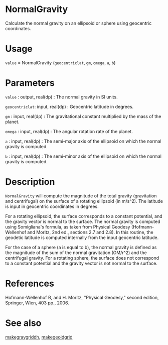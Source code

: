# NormalGravity

Calculate the normal gravity on an ellipsoid or sphere using geocentric coordinates.

# Usage

`value` = NormalGravity (`geocentriclat`, `gm`, `omega`, `a`, `b`)

# Parameters

`value` : output, real(dp)
:   The normal gravity in SI units.

`geocentriclat`: input, real(dp)
:   Geocentric latitude in degrees.

`gm` : input, real(dp)
:   The gravitational constant multiplied by the mass of the planet.

`omega` : input, real(dp)
:   The angular rotation rate of the planet.

`a` : input, real(dp)
:   The semi-major axis of the ellipsoid on which the normal gravity is computed.

`b` : input, real(dp)
:   The semi-minor axis of the ellipsoid on which the normal gravity is computed.

# Description

`NormalGravity` will compute the magnitude of the total gravity (gravitation and centrifugal) on the surface of a rotating ellipsoid (in m/s^2).  The latitude is input in geocentric coordinates in degrees.

For a rotating ellipsoid, the surface corresponds to a constant potential, and the gravity vector is normal to the surface. The normal gravity is computed using Somigliana's formula, as taken from Physical Geodesy (Hofmann-Wellenhof and Moritz, 2nd ed., sections 2.7 and 2.8). In this routine, the geodetic latitude is computed internally from the input geocentric latitude.

For the case of a sphere (a is equal to b), the normal gravity is defined as the magnitude of the sum of the normal gravitation (GM/r^2) and the centrifugal gravity. For a rotating sphere, the surface does not correspond to a constant potential and the gravity vector is not normal to the surface.

# References

Hofmann-Wellenhof B, and H. Moritz, "Physical Geodesy," second edition, Springer, Wien, 403 pp., 2006.

# See also

[makegravgriddh](makegravgriddh.html), [makegeoidgrid](makegeoidgrid.html)
